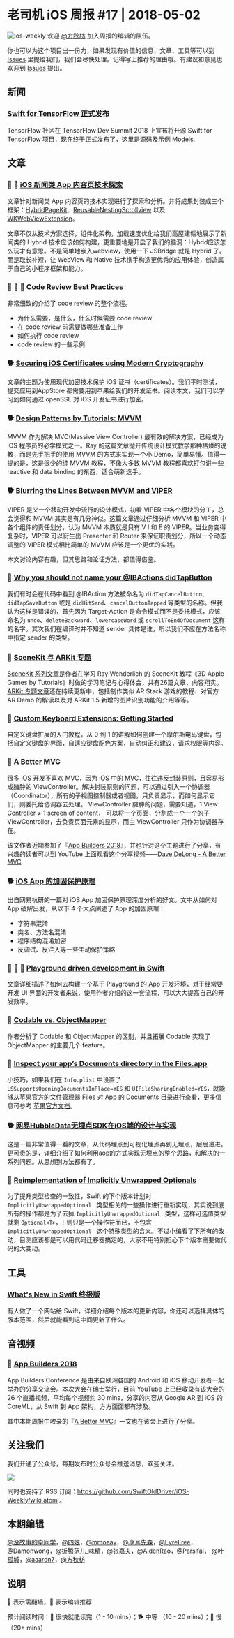 # 老司机 iOS 周报 #17 | 2018-05-02

![ios-weekly](../assets/ios-weekly.png)
欢迎 [@方秋枋](https://weibo.com/100mango) 加入周报的编辑的队伍。

你也可以为这个项目出一份力，如果发现有价值的信息、文章、工具等可以到 [Issues](https://github.com/SwiftOldDriver/iOS-Weekly/issues) 里提给我们，我们会尽快处理。记得写上推荐的理由哦。有建议和意见也欢迎到 [Issues](https://github.com/SwiftOldDriver/iOS-Weekly/issues) 提出。

## 新闻

### [Swift for TensorFlow 正式发布](https://github.com/tensorflow/swift)

TensorFlow 社区在 TensorFlow Dev Summit 2018 上宣布将开源 Swift for TensorFlow 项目，现在终于正式发布了，这里是[源码](https://github.com/google/swift/tree/tensorflow)及示例 [Models](https://github.com/tensorflow/swift-models).


## 文章

### 🐢 🌟 [iOS 新闻类 App 内容页技术探索](https://dequan1331.github.io)

文章针对新闻类 App 内容页的技术实现进行了探索和分析。并将成果封装成三个框架：[HybridPageKit](https://github.com/dequan1331/HybridPageKit)、[ReusableNestingScrollview](https://github.com/dequan1331/ReusableNestingScrollview) 以及 [WKWebViewExtension](https://github.com/dequan1331/WKWebViewExtension)。

文章不仅从技术方案选择，组件化架构，加载速度优化给我们高屋建瓴地展示了新闻类的 Hybrid 技术应该如何构建，更重要地是开启了我们的脑洞：Hybrid应该怎么玩才有意思。不是简单地嵌入webview，使用一下 JSBridge 就是 Hybrid 了。而是取长补短，让 WebView 和 Native 技术携手构造更优秀的应用体验，创造属于自己的小程序框架和能力。

### 🐢 🌟 🚧 [Code Review Best Practices](https://medium.com/@palantir/code-review-best-practices-19e02780015f)

非常细致的介绍了 code review 的整个流程。

- 为什么需要，是什么，什么时候需要 code review
- 在 code review 前需要做哪些准备工作
- 如何执行 code review
- code review 的一些示例

### 🐕 [Securing iOS Certificates using Modern Cryptography](https://medium.com/xcblog/secure-ios-certificates-using-modern-cryptography-3441bf8661a4)

文章的主题为使用现代加密技术保护 iOS 证书（certificates）。我们平时测试，提交应用到AppStore 都需要用到苹果给我们的开发证书。阅读本文，我们可以学习到如何通过 openSSL 对 iOS 开发证书进行加密。

### 🐕 [Design Patterns by Tutorials: MVVM](https://www.raywenderlich.com/192471/design-patterns-by-tutorials-mvvm)

MVVM 作为解决 MVC(Massive View Controller) 最有效的解决方案，已经成为 iOS 程序员的必学模式之一。Ray 的这篇文章抛开传统设计模式教学那种枯燥的说教，而是先手把手的使用 MVVM 的方式来实现一个小 Demo，简单易懂。值得一提的是，这是很少的纯 MVVM 教程，不像大多数 MVVM 教程都喜欢打包讲一些 reactive 和 data binding 的东西，适合萌新选手。

### 🐕 [Blurring the Lines Between MVVM and VIPER](https://medium.com/developermind/blurring-the-lines-between-mvvm-and-viper-dcb3dc9815ac)

VIPER 是又一个移动开发中流行的设计模式，初看 VIPER 中各个模块的分工，总会觉得和 MVVM 其实是有几分神似。这篇文章通过仔细分析 MVVM 和 VIPER 中各个组件的责任划分，认为 MVVM 本质就是只有 V I 和 E 的 VIPER。当业务变得复杂时，VIPER 可以衍生出 Presenter 和 Router 来保证职责划分，所以一个动态调整的 VIPER 模式相比简单的 MVVM 应该是一个更优的实践。

本文讨论内容有趣，但其思路和论证方法，都值得借鉴。

### 🐎 [Why you should not name your @IBActions didTapButton](http://blog.cocoafrog.de/2018/04/12/How-to-name-IBActions.html)

我们有时会在代码中看到 @IBAction 方法被命名为 `didTapCancelButton`、`didTapSaveButton` 或是 `didHitSend`、`cancelButtonTapped` 等类型的名称。但我认为这样是错误的，首先因为 Target-Action 是命令模式而不是委托模式，应该命名为 `undo`、`deleteBackward`、`lowercaseWord` 或 `scrollToEndOfDocument` 这样的名字。其次我们在编译时并不知道 sender 具体是谁，所以我们不应在方法名称中指定 sender 的类型。

### 🐢 [SceneKit 与 ARKit 专题](https://juejin.im/post/5a322530f265da43062ac948)

[SceneKit 系列文章](https://juejin.im/post/5a322530f265da43062ac948)是作者在学习 Ray Wenderlich 的 SceneKit 教程《3D Apple Games by Tutorials》时做的学习笔记与心得体会，共有26篇文章，内容翔实。[ARKit 专题文章](https://juejin.im/post/5a976cb3f265da4e87010184)还在持续更新中，包括制作类似 AR Stack 游戏的教程、对官方 AR Demo 的解读以及对 ARKit 1.5 新增的图片识别功能的介绍等等。

### 🐎 [Custom Keyboard Extensions: Getting Started](https://www.raywenderlich.com/180180/keyboard-extensions)

自定义键盘扩展的入门教程，从 0 到 1 的讲解如何创建一个摩尔斯电码键盘，包括自定义键盘的界面，自适应键盘配色方案，自动纠正和建议，请求权限等内容。

### 🐢 [A Better MVC](https://davedelong.com/blog/2017/11/06/a-better-mvc-part-1-the-problems/)

很多 iOS 开发不喜欢 MVC，因为 iOS 中的 MVC，往往违反封装原则，且容易形成臃肿的 ViewController。解决封装原则的问题，可以通过引入一个协调器（Coordinator），所有的子视图控制器或者视图，只负责显示，而如何显示它们，则委托给协调器去处理。 ViewController 臃肿的问题，需要知道，1 View Controller ≠ 1 screen of content， 可以将一个页面，分割成一个一个的子 ViewController，去负责页面元素的显示，而主 ViewController 只作为协调器存在。

该文作者近期参加了『[App Builders 2018](#-app-builders-2018)』，并也针对这个主题进行了分享，有兴趣的读者可以到 YouTube 上面观看这个分享视频——[Dave DeLong - A Better MVC](https://www.youtube.com/watch?v=YWVzCd5FYbs&index=20&list=PLLcE3DL3f5BzR14FYTO9w0l5REVVSDNB4&t=0s)

### 🐕 [iOS App 的加固保护原理](http://www.cnblogs.com/163yun/p/8867975.html)

出自网易杭研的一篇对 iOS App 加固保护原理深度分析的好文。文中从如何对 App 破解出发，从以下 4 个大点阐述了 App 的加固原理：

- 字符串混淆
- 类名、方法名混淆
- 程序结构混淆加密
- 反调试、反注入等一些主动保护策略

### 🌟 🐢 🚧 [Playground driven development in Swift](https://medium.com/flawless-app-stories/playground-driven-development-in-swift-cf167489fe7b)

文章详细描述了如何去构建一个基于 Playground 的 App 开发环境，对于经常要开发 UI 界面的开发者来说，使用作者介绍的这一套流程，可以大大提高自己的开发效率。

### 🐎 [Codable vs. ObjectMapper](https://medium.com/bbc-design-engineering/codable-vs-objectmapper-af5fe8e8efd5)

作者分析了 Codable 和 ObjectMapper 的区别，并且拓展 Codable 实现了 ObjectMapper 的主要几个 feature。

### 🐎 [Inspect your app’s Documents directory in the Files.app](https://twitter.com/olebegemann/status/987346188591681536)

小技巧，如果我们在 `Info.plist` 中设置了 `LSSupportsOpeningDocumentsInPlace=YES` 和 `UIFileSharingEnabled=YES`，就能够从苹果官方的文件管理器 [Files](https://itunes.apple.com/cn/app/Files/id1232058109?mt=8) 对 App 的 Documents 目录进行查看，更多信息可参考 [苹果官方文档](https://developer.apple.com/library/content/documentation/General/Reference/InfoPlistKeyReference/Articles/LaunchServicesKeys.html#//apple_ref/doc/uid/TP40009250-SW13)。

### 🐕 [网易HubbleData无埋点SDK在iOS端的设计与实现](https://neyoufan.github.io/2017/04/19/ios/%E7%BD%91%E6%98%93HubbleData%E6%97%A0%E5%9F%8B%E7%82%B9SDK%E5%9C%A8iOS%E7%AB%AF%E7%9A%84%E8%AE%BE%E8%AE%A1%E4%B8%8E%E5%AE%9E%E7%8E%B0/)

这是一篇非常值得一看的文章，从代码埋点到可视化埋点再到无埋点，层层递进。更可贵的是，详细介绍了如何利用aop的方式实现无埋点的整个思路，和解决的一系列问题。从思想到方法都有了。

### 🐢 [Reimplementation of Implicitly Unwrapped Optionals](https://swift.org/blog/iuo/)

为了提升类型检查的一致性，Swift 的下个版本计划对 `ImplicitlyUnwrappedOptional ` 类型相关的一些操作进行重新实现，其实说到底所有的操作都是为了去掉 `ImplicitlyUnwrappedOptional ` 类型，这样可选值类型就剩 `Optional<T>`，`!` 则只是一个操作符而已，不包含 `ImplicitlyUnwrappedOptional ` 这个特殊类型的含义。不过小编看了下所有的改动，目测应该都是可以用代码迁移器搞定的，大家不用特别担心下个版本需要做代码的大变动。

## 工具

### [What's New in Swift 终极版](https://www.whatsnewinswift.com)

有人做了一个网站给 Swift，详细介绍每个版本的更新内容，你还可以选择具体的版本范围，然后就能看到这中间更新了什么。

## 音视频

### 🚧 [App Builders 2018](https://www.youtube.com/playlist?list=PLLcE3DL3f5BzR14FYTO9w0l5REVVSDNB4)

App Builders Conference 是由来自欧洲各国的 Android 和 iOS 移动开发者一起举办的分享交流会。本次大会在瑞士举行，目前 YouTube 上已经收录有该大会的 26 个直播视频，平均每个视频约 30 mins，分享的内容从 Google AR 到 iOS 的 CoreML，从 Swift 到 App 架构，方方面面都有涉及。

其中本期周报中收录的『[A Better MVC](#-a-better-mvc)』一文也在该会上进行了分享。

## 关注我们

我们开通了公众号，每期发布时公众号会推送消息，欢迎关注。

![](https://github.com/SwiftOldDriver/iOS-Weekly/blob/master/assets/qrcode_for_wechat.jpg?raw=true)

同时也支持了 RSS 订阅：https://github.com/SwiftOldDriver/iOS-Weekly/wiki.atom 。

## 本期编辑

[@没故事的卓同学](https://weibo.com/1926303682/profile)，[@四娘](https://kemchenj.github.io)，[@mmoaay](https://weibo.com/u/1302422271)，[@享耳先森](https://github.com/iblacksun)，[@EyreFree](https://weibo.com/eyrefree777)，[@Damonwong](https://weibo.com/damonone)，[@折腾范儿_味精](http://weibo.com/agvicking)，[@张嘉夫](https://weibo.com/2949394297)，[@AidenRao](https://weibo.com/AidenRao)，[@Parsifal](https://weibo.com/parsifalchang)， [@叶孤城](https://weibo.com/u/1438670852)，[@aaaron7](https://weibo.com/aaaron7)，[@方秋枋](https://weibo.com/100mango)

## 说明

🚧 表示需翻墙，🌟 表示编辑推荐

预计阅读时间：🐎 很快就能读完（1 - 10 mins）；🐕 中等 （10 - 20 mins）；🐢 慢（20+ mins）


